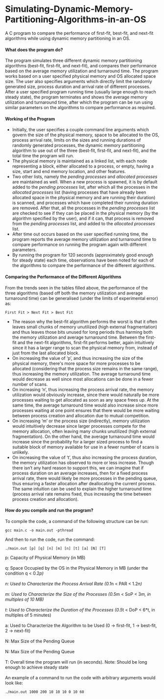 # Simulating-Dynamic-Memory-Partitioning-Algorithms-in-an-OS
A C program to compare the performance of first-fit, best-fit, and next-fit algorithms while using dynamic memory partitioning in an OS.<br>
<h4>What does the program do?</h4>
The program simulates three different dynamic memory partitioning algorithms (best-fit, first-fit, and next-fit), and compares their performance based on the average memory utilization and turnaround time. The program works based on a user specified physical memory and OS allocated space size. The user also specifies arguments which directly limit the randomly generated size, process duration and arrival rate of different processes. After a user specified program running time (usually large enough to reach steady state), the program terminates and shows the average memory utilization and turnaround time, after which the program can be run using similar parameters on the algorithms to compare performance as required.<br>
<h4>Working of the Program</h4>
<ul><li>Initially, the user specifies a couple command line arguments which govern the size of the physical memory, space to be allocated to the OS, process arrival rate, limits on the sizes and running durations of randomly generated processes, the dynamic memory partitioning algorithm to use out of the three (best-fit, first-fit, and next-fit), and the total time the program will run.
<li>The physical memory is maintained as a linked list, with each node representing a block, either allocated to a process, or empty, having a size, start and end memory location, and other features.
<li>Two other lists, namely the <i>pending processes</i> and <i>allocated processes</i> are maintained as well. When a new process is spawned, it is by default added to the <i>pending processes</i> list, after which all the processes in the <i>allocated processes</i> list (having processes that have already been allocated space in the physical memory and are running their duration) is scanned, and processes which have completed their running duration are removed. After that, all the processes in the <i>pending processes</i> list are checked to see if they can be placed in the physical memory (by the algorithm specified by the user), and if it can, that process is removed from the <i>pending processes</i> list, and added to the <i>allocated processes</i> list.
<li>After time out occurs based on the user specified running time, the program reports the average memory utilization and turnaround time to compare performance on running the program again with different parameters.
<li>By running the program for 120 seconds (approximately good enough for steady state) each time, observations have been noted for each of the algorithms to compare the performance of the different algorithms.</ul>
<h4>Comparing the Performance of the Different Algorithms</h4>
From the trends seen in the tables filled above, the performance of the three algorithms (based off both the memory utilization and average turnaround time) can be generalised (under the limits of experimental error) as:

    First Fit > Next Fit > Best Fit
<ul><li>The reason why the best-fit algorithm performs the worst is that it often leaves small chunks of memory unutilized (high external fragmentation) and thus leaves those bits unused for long periods thus harming both the memory utilization and average turnaround time. Between the first-fit and the next-fit algorithms, first-fit performs better, again intuitively since it has a larger range to scan the physical memory from, instead of just from the last allocated block.
<li>On increasing the value of ‘p’, and thus increasing the size of the physical memory, there's more space for more processes to be allocated (considering that the process size remains in the same range), thus increasing the memory utilization. The average turnaround time would decrease as well since most allocations can be done in a fewer number of scans.
<li>On increasing ‘n’, thus increasing the process arrival rate, the memory utilization would obviously increase, since there would naturally be more processes waiting to get allocated as soon as any space frees up. At the same time, the average turnaround time would also increase since more processes waiting at one point ensures that there would be more waiting between process creation and allocation due to mutual competition.
<li>On increasing ‘m’ or the process size (indirectly), memory utilization would intuitively decrease since larger processes compete for the memory allocation, often leaving many chunks unutilized (high external fragmentation). On the other hand, the average turnaround time would increase since the probability for a larger sized process to find a suitable block of memory available for use in a fewer number of scans is unlikely.
<li>On increasing the value of ‘t’, thus also increasing the process duration, the memory utilization has observed to more or less increase. Though there isn’t any hard reason to support this, we can imagine that if process duration on an average increases, then for a fixed process arrival rate, there would likely be more processes in the pending queue, thus ensuring a faster allocation after deallocating the current process. The same intuition can be used to explain the higher turnaround time (process arrival rate remains fixed, thus increasing the time between process creation and allocation).</ul>
<h4>How do you compile and run the program?</h4>
To compile the code, a command of the following structure can be run:

    gcc main.c -o main.out -pthread
And then to run the code, run the command:

    ./main.out [p] [q] [n] [m] [n] [t] [a] [N] [T]
p: Capacity of Physical Memory (in MB)<br><br>
q: Space Occupied by the OS in the Physical Memory in MB (under the condition q < 0.2*p)<br><br>
n: Used to Characterize the Process Arrival Rate (0.1*n < PAR < 1.2*n)<br><br>
m: Used to Characterize the Size of the Processes (0.5*m < SoP < 3*m, in multiples of 10 MB)<br><br>
t: Used to Characterize the Duration of the Processes (0.5*t  < DoP < 6*t, in multiples of 5 minutes)<br><br>
a: Used to Characterize the Algorithm to be Used (0 -> first-fit, 1 -> best-fit, 2 -> next-fit)<br><br>
N: Max Size of the Pending Queue<br><br>
N: Max Size of the Pending Queue<br><br>
T: Overall time the program will run (in seconds). Note: Should be long enough to achieve steady state<br><br>
An example of a command to run the code with arbitrary arguments would look like:

    ./main.out 1000 200 10 10 10 0 10 60
